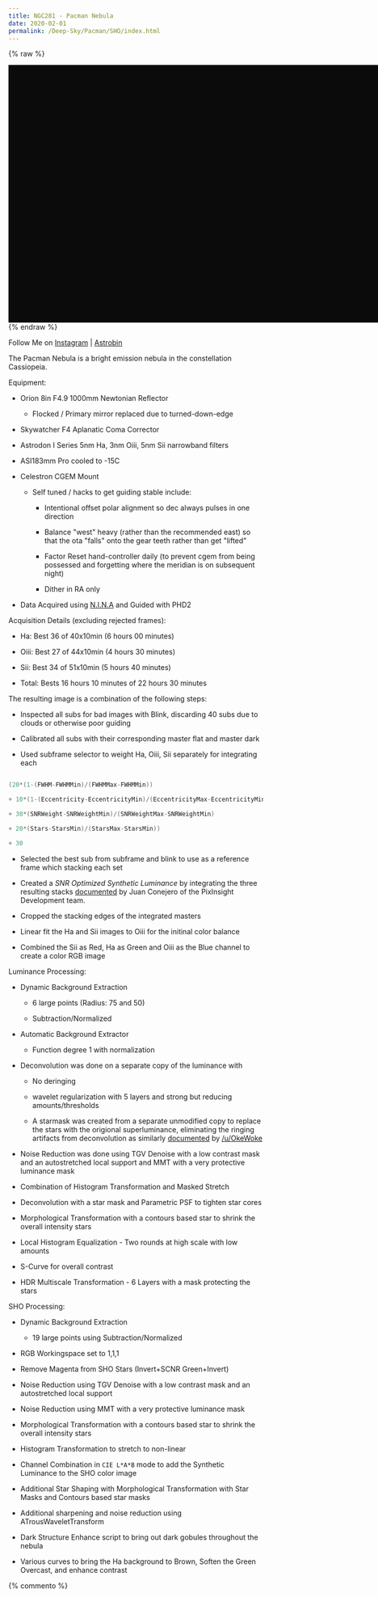 ```yaml
---
title: NGC281 - Pacman Nebula
date: 2020-02-01
permalink: /Deep-Sky/Pacman/SHO/index.html
---
```


{% raw %}
<div id="openseadragon1" style="width:800px; height:510px; background-color:#0C0B0C"></div>
<script src="/DZI/openseadragon/openseadragon.min.js"></script>
<script type="text/javascript">
    var viewer = OpenSeadragon({
        id: "openseadragon1",
        prefixUrl: "/openseadragon/images/",
        showNavigationControl:false
    });
    viewer.addTiledImage({
        tileSource: '/DZI/eigenVector.Pacman.xml',
        index:0
    });
</script>
{% endraw %}

Follow Me on [Instagram](
https://www.instagram.com/jonathanmaccollum/) | [Astrobin](https://www.astrobin.com/users/eigenVector/)

The Pacman Nebula is a bright emission nebula in the constellation Cassiopeia. 

Equipment:

* Orion 8in F4.9 1000mm Newtonian Reflector

   * Flocked / Primary mirror replaced due to turned-down-edge

* Skywatcher F4 Aplanatic Coma Corrector

* Astrodon I Series 5nm Ha, 3nm Oiii, 5nm Sii narrowband filters

* ASI183mm Pro cooled to -15C

* Celestron CGEM Mount

   * Self tuned / hacks to get guiding stable include:

      * Intentional offset polar alignment so dec always pulses in one direction

      * Balance "west" heavy (rather than the recommended east) so that the ota "falls" onto the gear teeth rather than get "lifted"

      * Factor Reset hand-controller daily (to prevent cgem from being possessed and forgetting where the meridian is on subsequent night)

      * Dither in RA only

* Data Acquired using [N.I.N.A](https://nighttime-imaging.eu) and Guided with PHD2


Acquisition Details (excluding rejected frames):

* Ha:   Best 36 of 40x10min (6 hours 00 minutes)

* Oiii: Best 27 of 44x10min (4 hours 30 minutes)

* Sii:  Best 34 of 51x10min (5 hours 40 minutes)

* Total: Bests 16 hours 10 minutes of 22 hours 30 minutes

The resulting image is a combination of the following steps:


* Inspected all subs for bad images with Blink, discarding 40 subs due to clouds or otherwise poor guiding

* Calibrated all subs with their corresponding master flat and master dark

* Used subframe selector to weight Ha, Oiii, Sii separately for integrating each

```C

(20*(1-(FWHM-FWHMMin)/(FWHMMax-FWHMMin))

+ 10*(1-(Eccentricity-EccentricityMin)/(EccentricityMax-EccentricityMin))

+ 30*(SNRWeight-SNRWeightMin)/(SNRWeightMax-SNRWeightMin)

+ 20*(Stars-StarsMin)/(StarsMax-StarsMin))

+ 30

```

* Selected the best sub from subframe and blink to use as a reference frame which stacking each set

* Created a *SNR Optimized Synthetic Luminance* by integrating the three resulting stacks [documented](https://pixinsight.com/forum/index.php?topic=6042.15) by Juan Conejero of the PixInsight Development team.

* Cropped the stacking edges of the integrated masters

* Linear fit the Ha and Sii images to Oiii for the initinal color balance

* Combined the Sii as Red, Ha as Green and Oiii as the Blue channel to create a color RGB image


Luminance Processing:

* Dynamic Background Extraction

   * 6 large points (Radius: 75 and 50)

   * Subtraction/Normalized

* Automatic Background Extractor

   * Function degree 1 with normalization

* Deconvolution was done on a separate copy of the luminance with

    * No deringing

    * wavelet regularization with 5 layers and strong but reducing amounts/thresholds

    * A starmask was created from a separate unmodified copy to replace the stars with the origional superluminance, eliminating the ringing artifacts from deconvolution as similarly [documented](https://www.youtube.com/watch?v=R4bK_InTGWI)  by [/u/OkeWoke](https://www.reddit.com/user/OkeWoke/)

* Noise Reduction was done using TGV Denoise with a low contrast mask and an autostretched local support and MMT with a very protective luminance mask

* Combination of Histogram Transformation and Masked Stretch

* Deconvolution with a star mask and Parametric PSF to tighten star cores

* Morphological Transformation with a contours based star to shrink the overall intensity stars

* Local Histogram Equalization - Two rounds at high scale with low amounts

* S-Curve for overall contrast

* HDR Multiscale Transformation - 6 Layers with a mask protecting the stars





SHO Processing:

* Dynamic Background Extraction

   * 19 large points using Subtraction/Normalized

* RGB Workingspace set to 1,1,1

* Remove Magenta from SHO Stars (Invert+SCNR Green+Invert)

* Noise Reduction using TGV Denoise with a low contrast mask and an autostretched local support

* Noise Reduction using MMT with a very protective luminance mask

* Morphological Transformation with a contours based star to shrink the overall intensity stars

* Histogram Transformation to stretch to non-linear

* Channel Combination in ``CIE L*A*B`` mode to add the Synthetic Luminance to the SHO color image

* Additional Star Shaping with Morphological Transformation with Star Masks and Contours based star masks

* Additional sharpening and noise reduction using ATrousWaveletTransform

* Dark Structure Enhance script to bring out dark gobules throughout the nebula

* Various curves to bring the Ha background to Brown, Soften the Green Overcast, and enhance contrast

{% commento %}